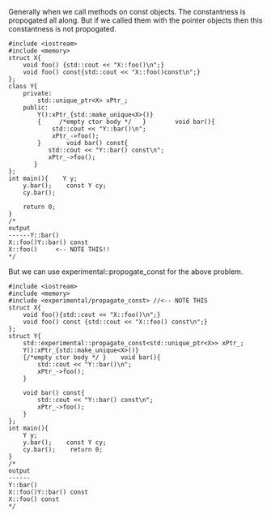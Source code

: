 Generally when we call methods on const objects.
The constantness is propogated all along.
But if we called them with the pointer objects
then this constantness is not propogated.

```
#include <iostream>
#include <memory>
struct X{
    void foo() {std::cout << "X::foo()\n";}
    void foo() const{std::cout << "X::foo()const\n";}
};
class Y{
    private:
        std::unique_ptr<X> xPtr_;
    public:
        Y():xPtr_{std::make_unique<X>()}
        {     /*empty ctor body */   }        void bar(){
            std::cout << "Y::bar()\n";
            xPtr_->foo();
        }       void bar() const{
           std::cout << "Y::bar() const\n";
           xPtr_->foo();
       }
};
int main(){    Y y;
    y.bar();    const Y cy;
    cy.bar();
    
    return 0;
}
/*
output
------Y::bar()
X::foo()Y::bar() const
X::foo()     <-- NOTE THIS!!
*/
```

But we can use experimental::propogate_const for the above problem.

```
#include <iostream>
#include <memory>
#include <experimental/propagate_const> //<-- NOTE THIS
struct X{
    void foo(){std::cout << "X::foo()\n";}
    void foo() const {std::cout << "X::foo() const\n";}
};
struct Y{
    std::experimental::propagate_const<std::unique_ptr<X>> xPtr_;
    Y():xPtr_{std::make_unique<X>()}
    {/*empty ctor body */ }    void bar(){
        std::cout << "Y::bar()\n";
        xPtr_->foo();
    }
   
    void bar() const{
        std::cout << "Y::bar() const\n";
        xPtr_->foo();
    }
};
int main(){
    Y y;
    y.bar();    const Y cy;
    cy.bar();    return 0;
}
/*
output
------
Y::bar()
X::foo()Y::bar() const
X::foo() const
*/
```